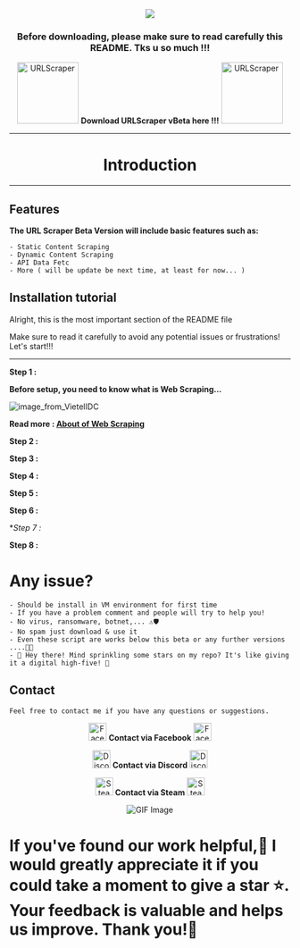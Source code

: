<div align="center">
<img src = "https://github.com/user-attachments/assets/6977d821-d4b3-4d5e-a2f4-60e79887be42" />
</div>

<div align="center">
<h3>Before downloading, please make sure to read carefully this README. Tks u so much !!!</h3>
</div>

<div align="center">
<p>
  <img src = "https://github.com/user-attachments/assets/4c9bfc8d-f196-4700-9692-0b0f2c714ea4" width="110" alt="URLScraper" />
   <a href="https://t.me/s/urlscraper" style="text-decoration: none; font-size: 14px;">
    <b>Download URLScraper vBeta here !!!</b>
  <img src = "https://github.com/user-attachments/assets/4c9bfc8d-f196-4700-9692-0b0f2c714ea4" width="110" alt="URLScraper" />
  </a>
</p>
</div>

---

<div align="center">
<h1>Introduction</h1>
</div>

---

## Features

**The URL Scraper Beta Version will include basic features such as:**
```
- Static Content Scraping
- Dynamic Content Scraping
- API Data Fetc
- More ( will be update be next time, at least for now... )
```
## Installation tutorial
Alright, this is the most important section of the README file

Make sure to read it carefully to avoid any potential issues or frustrations! Let's start!!!

---

**Step 1 :**

**Before setup, you need to know what is Web Scraping...**

![image_from_VietelIDC](https://github.com/user-attachments/assets/dd1ac36e-a86a-4eb9-b404-8f6e7fdbc985)

**Read more : [About of Web Scraping](https://viettelidc.com.vn/tin-tuc/web-scraping-la-gi?utm_term=&utm_campaign=GG_PMAX_PAYG&utm_source=adwords&utm_medium=ppc&hsa_acc=5671991650&hsa_cam=20917067474&hsa_grp=&hsa_ad=&hsa_src=x&hsa_tgt=&hsa_kw=&hsa_mt=&hsa_net=adwords&hsa_ver=3&gad_source=1&gclid=CjwKCAiAl4a6BhBqEiwAqvrqutp89GE_mGTtIlkIkALr_Hu5dWhMliKlBbdypHiV9GL72CRA3XVhbBoC32UQAvD_BwE)**
  
**Step 2 :**

**Step 3 :**

**Step 4 :**

**Step 5 :**

**Step 6 :**

**Step 7 :*

**Step 8 :**

# Any issue?
```
- Should be install in VM environment for first time
- If you have a problem comment and people will try to help you!
- No virus, ransomware, botnet,... ⚠🛡
- No spam just download & use it
- Even these script are works below this beta or any further versions ....🎊✨
- 🌟 Hey there! Mind sprinkling some stars on my repo? It's like giving it a digital high-five! 🚀
```
## Contact
```
Feel free to contact me if you have any questions or suggestions.
```
<div align="center">
<p>
  <img src="https://github.com/user-attachments/assets/72d9c8f7-cda9-431b-8e85-5c803f1d3dd4" width="32" alt="Facebook Icon"/>
   <a href="https://www.facebook.com/corbierevn" style="text-decoration: none; font-size: 14px;">
    <b>Contact via Facebook</b>
  <img src="https://github.com/user-attachments/assets/72d9c8f7-cda9-431b-8e85-5c803f1d3dd4" width="32" alt="Facebook Icon"/>
  </a>
</p>

<p>
  <img src="https://github.com/user-attachments/assets/613287bd-8296-45d7-840b-f2763691fe48" width="32" alt="Discord Icon"/>
   <a href="https://discord.com/users/863239313268670486" style="text-decoration: none; font-size: 14px;">
    <b>Contact via Discord</b>
  <img src="https://github.com/user-attachments/assets/613287bd-8296-45d7-840b-f2763691fe48" width="32" alt="Discord Icon"/>
  </a>
</p>

<p>
  <img src="https://github.com/user-attachments/assets/27cea862-2a59-42a1-86e4-9e5ffb6f504f" width="32" alt="Steam Icon"/>
   <a href="https://steamcommunity.com/id/corbiere" style="text-decoration: none; font-size: 14px;">
    <b>Contact via Steam</b>
  <img src="https://github.com/user-attachments/assets/27cea862-2a59-42a1-86e4-9e5ffb6f504f" width="32" alt="Steam Icon"/>
  </a>
</p>
</div>

 <!-- Support Me --> 
<div align="center">
    <img src="https://github.com/user-attachments/assets/f6a6e4e5-50e6-41d1-81b8-986edaa1a30e" alt="GIF Image">
</div>

 # If you've found our work helpful,🤝 I would greatly appreciate it if you could take a moment to give a star ⭐. Your feedback is valuable and helps us improve. Thank you!🙏
